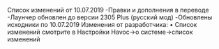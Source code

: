 



Список изменений от 10.07.2019
-Правки и дополнения в переводе
-Лаунчер обновлен до версии 2305 Plus (русский мод)
-Обновлены исходники по 10.07.2019
Изменения от разработчика:
• Список изменений смотрите в Настройки Havoc→о системе→список изменений
